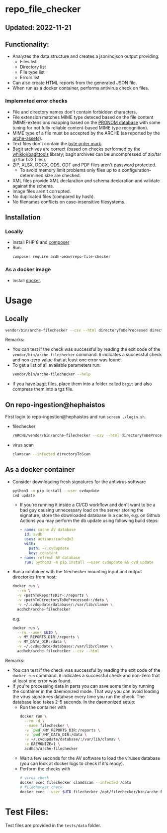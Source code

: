 ﻿# repo_file_checker 

## Updated: 2022-11-21

## Functionality:

* Analyzes the data structure and creates a json/ndjson output providing:
  * Files list
  * Directory list
  * File type list
  * Errors list
* Can also create HTML reports from the generated JSON file.
* When run as a docker container, performs antivirus check on files.

### Implemnted error checks

* File and directory names don't contain forbidden characters.
* File extension matches MIME type deteced based on the file content
  (MIME-extensions mapping based on the [PRONOM database](http://www.nationalarchives.gov.uk/aboutapps/pronom) with some tuning for not fully reliable content-based MIME type recognition).
* MIME type of a file must be accepted by the ARCHE (as reported by the [arche-assets](https://github.com/acdh-oeaw/arche-assets/)).
* Text files don't contain the [byte order mark](https://en.wikipedia.org/wiki/Byte_order_mark).
* [BagIt](https://en.wikipedia.org/wiki/BagIt) archives are correct (based on checks performed by the [whikloj/bagittools](https://github.com/whikloj/BagItTools) library; bagit archives can be uncompressed of zip/tar gz/tar bz2 files).
* ZIP, XLSX, DOCX, ODS, ODT and PDF files aren't password protected.
  * To avoid memory limit problems only files up to a configuration-determined size are checked.
* XML files provide XML declaration and schema declaration and validate against the schema.
* Image files aren't corrupted.
* No duplicated files (compared by hash).
* No filenames conflicts on case-insensitive filesystems.
		  
## Installation

### Locally

* Install PHP 8 and [composer](https://getcomposer.org/)
* Run:
  ```bash
  composer require acdh-oeaw/repo-file-checker
  ```

### As a docker image

* Install [docker](https://www.docker.com/).

# Usage

## Locally

```bash
vendor/bin/arche-filechecker --csv --html directoryToBeProcessed directoryToWriteReportsInto
```

Remarks:

* You can test if the check was successful by reading the exit code of the `vendor/bin/arche-filechecker` command.
  `0` indicates a successful check and non-zero value that at least one error was found.
* To get a list of all available parameters run:
  ```bash
  vendor/bin/arche-filechecker --help
  ```
* If you have [bagit](https://en.wikipedia.org/wiki/BagIt) files, place them into a folder called `bagit` and also compress them into a tgz file.

## On repo-ingestion@hephaistos

First login to repo-ingestion@hephaistos and run `screen ./login.sh`.

* filechecker
  ```bash
  /ARCHE/vendor/bin/arche-filechecker --csv --html directoryToBeProcessed directoryToWriteReportsInto
  ```
* virus scan
  ```bash
  clamscan --infected directoryToScan
  ```

## As a docker container

* Consider downloading fresh signatures for the antivirus software
  ```bash
  python3 -m pip install --user cvdupdate
  cvd update
  ```
  * If you're running it inside a CI/CD workflow and don't want to be a bad guy causing unnecessary load on the server storing the signature, store the downloaded database in a cache,
    e.g. on Github Actions you may perform the db update using following build steps:
    ```yaml
    - name: cache AV database
      id: avdb
      uses: actions/cache@v3
      with:
        path: ~/.cvdupdate
        key: constant
    - name: refresh AV database
      run: python3 -m pip install --user cvdupdate && cvd update
    ```
* Run a container with the filechecker mounting input and output directories from host:
  ```bash
  docker run \
    --rm \
    -v <pathToReportsDir>:/reports \
    -v <pathToDirectoryToBeProcessed>:/data \
    -v ~/.cvdupdate/database/:/var/lib/clamav \
    acdhch/arche-filechecker
  ```
  e.g.
  ```bash
  docker run \
    --rm --user $UID \
    -v MY_REPORTS_DIR:/reports \
    -v MY_DATA_DIR:/data \
    -v ~/.cvdupdate/database/:/var/lib/clamav \
    acdhch/arche-filechecker --csv --html
  ```

Remarks:

* You can test if the check was successful by reading the exit code of the `docker run` command.
  `0` indicates a successful check and non-zero that at least one error was found.
* If you're processing data in parts you can save some time by running the container in the daemonized mode.
  That way you can avoid loading the virus signatures database every time you run the check. The database load takes 2-5 seconds.
  In the daemonized setup:
    * Run the container with
      ```bash
      docker run \
        --rm -d \
        --name filechecker \
        -v `pwd`/MY_REPORTS_DIR:/reports \
        -v `pwd`/MY_DATA_DIR:/data \
        -v ~/.cvdupdate/database/:/var/lib/clamav \
        -e DAEMONIZE=1 \
        acdhch/arche-filechecker
      ```
    * Wait a few seconds for the AV software to load the viruses database (you can look at docker logs to check if it's ready).
    * Perform the checks with
      ```bash
      # virus check
      docker exec filechecker clamdscan --infected /data
      # filechecker check
      docker exec --user $UID filechecker /opt/filechecker/bin/arche-filechecker --csv --html /data /reports
      ```

# Test Files:

Test files are provided in the `tests/data` folder.

